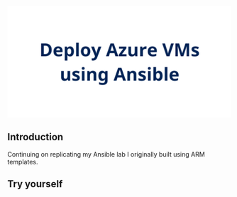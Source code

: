 ![banner](./img/banner.png)

## Introduction

Continuing on replicating my Ansible lab I originally built using ARM templates.

## Try yourself

